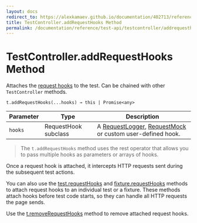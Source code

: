 ```yaml
---
layout: docs
redirect_to: https://alexkamaev.github.io/documentation/402713/reference/test-api/testcontroller/addrequesthooks
title: TestController.addRequestHooks Method
permalink: /documentation/reference/test-api/testcontroller/addrequesthooks.html
---
```

# TestController.addRequestHooks Method

Attaches the [request hooks](../../../guides/advanced-guides/intercept-http-requests.md) to the test. Can be chained with other `TestController` methods.

```text
t.addRequestHooks(...hooks) → this | Promise<any>
```

Parameter | Type | Description
--------- | ---- | ------------
`hooks`    | RequestHook subclass | A [RequestLogger](../requestlogger/README.md), [RequestMock](../requestmock/README.md) or custom user-defined hook.

> The `t.addRequestHooks` method uses the rest operator that allows you to pass multiple hooks as parameters or arrays of hooks.

Once a request hook is attached, it intercepts HTTP requests sent during the subsequent test actions.

You can also use the [test.requestHooks](../test/requesthooks.md) and [fixture.requestHooks](../fixture/requesthooks.md) methods to attach request hooks to an individual test or a fixture. These methods attach hooks before test code starts, so they can handle all HTTP requests the page sends.

Use the [t.removeRequestHooks](removerequesthooks.md) method to remove attached request hooks.
